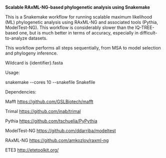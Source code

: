 **Scalable RAxML-NG-based phylogenetic analysis using Snakemake**

This is a Snakemake workflow for running scalable maximum likelihood (ML) phylogenetic analysis using RAxML-NG and associated tools (Pythia, ModelTest-NG). This workflow is considerably slower than the IQ-TREE-based one, but is much better in terms of accuracy, especially in difficult-to-analyze datasets.

This workflow performs all steps sequentially, from MSA to model selection and phylogeny inference.

Wildcard is {identifier}.fasta

Usage:

snakemake --cores 10 --snakefile Snakefile

Dependencies:

Mafft
https://github.com/GSLBiotech/mafft

Trimal
https://github.com/inab/trimal

Pythia
https://github.com/tschuelia/PyPythia

ModelTest-NG
https://github.com/ddarriba/modeltest

RAxML-NG
https://github.com/amkozlov/raxml-ng

ETE3
http://etetoolkit.org/
